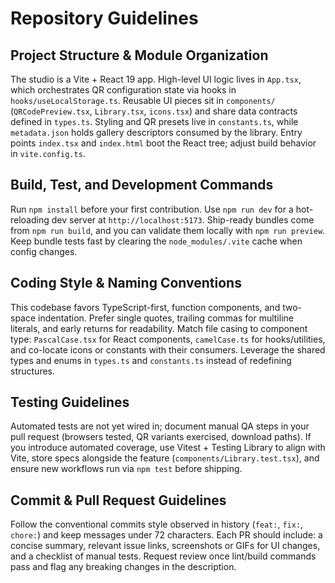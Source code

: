 # Repository Guidelines

## Project Structure & Module Organization
The studio is a Vite + React 19 app. High-level UI logic lives in `App.tsx`, which orchestrates QR configuration state via hooks in `hooks/useLocalStorage.ts`. Reusable UI pieces sit in `components/` (`QRCodePreview.tsx`, `Library.tsx`, `icons.tsx`) and share data contracts defined in `types.ts`. Styling and QR presets live in `constants.ts`, while `metadata.json` holds gallery descriptors consumed by the library. Entry points `index.tsx` and `index.html` boot the React tree; adjust build behavior in `vite.config.ts`.

## Build, Test, and Development Commands
Run `npm install` before your first contribution. Use `npm run dev` for a hot-reloading dev server at `http://localhost:5173`. Ship-ready bundles come from `npm run build`, and you can validate them locally with `npm run preview`. Keep bundle tests fast by clearing the `node_modules/.vite` cache when config changes.

## Coding Style & Naming Conventions
This codebase favors TypeScript-first, function components, and two-space indentation. Prefer single quotes, trailing commas for multiline literals, and early returns for readability. Match file casing to component type: `PascalCase.tsx` for React components, `camelCase.ts` for hooks/utilities, and co-locate icons or constants with their consumers. Leverage the shared types and enums in `types.ts` and `constants.ts` instead of redefining structures.

## Testing Guidelines
Automated tests are not yet wired in; document manual QA steps in your pull request (browsers tested, QR variants exercised, download paths). If you introduce automated coverage, use Vitest + Testing Library to align with Vite, store specs alongside the feature (`components/Library.test.tsx`), and ensure new workflows run via `npm test` before shipping.

## Commit & Pull Request Guidelines
Follow the conventional commits style observed in history (`feat:`, `fix:`, `chore:`) and keep messages under 72 characters. Each PR should include: a concise summary, relevant issue links, screenshots or GIFs for UI changes, and a checklist of manual tests. Request review once lint/build commands pass and flag any breaking changes in the description.

